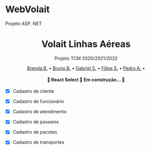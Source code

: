 # WebVolait
Projeto ASP. NET



<h1 align="center">Volait Linhas Aéreas</h1>

<p align="center">Projeto TCM 2020/2021/2022 </p>

<p align="center">
 <a href="#person1">Brenda B.</a> •
 <a href="#person2">Bruno B.</a> • 
 <a href="#person3">Gabriel S.</a> • 
 <a href="#person4">Filipe S.</a> • 
 <a href="#person5">Pedro A.</a> • 
</p>

<h4 align="center"> 
	🚧  React Select 🚀 Em construção...  🚧
</h4>


- [x] Cadastro de cliente
- [x] Cadastro de funcionário
- [x] Cadastro de atendimento
- [x] Cadastro de passeios
- [x] Cadastro de pacotes
- [x] Cadastro de transportes



